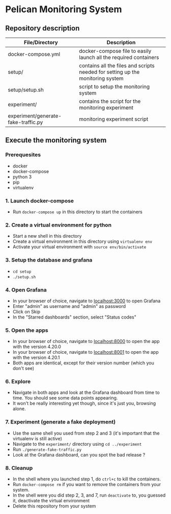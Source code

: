 # Pelican Monitoring System

## Repository description

| File/Directory                      | Description                                                                    |
|-------------------------------------|--------------------------------------------------------------------------------|
| docker-compose.yml                  |  docker-compose file to easily launch all the required containers              |
| setup/                              | contains all the files and scripts needed for setting up the monitoring system |
| setup/setup.sh                      | script to setup the monitoring system                                          |
| experiment/                         | contains the script for the monitoring experiment                              |
| experiment/generate-fake-traffic.py | monitoring experiment script                                                   |

## Execute the monitoring system

### Prerequesites
- docker
- docker-compose
- python 3
- pip
- virtualenv

### 1. Launch docker-compose
- Run `docker-compose up` in this directory to start the containers

### 2. Create a virtual environment for python
- Start a new shell in this directory
- Create a virtual environment in this directory using `virtualenv env`
- Activate your virtual environment with `source env/bin/activate`

### 3. Setup the database and grafana
- `cd setup`
- `./setup.sh`

### 4. Open Grafana
- In your browser of choice, navigate to [localhost:3000](http://localhost:3000) to open Grafana
- Enter "admin" as username and "admin" as password
- Click on Skip
- In the "Starred dashboards" section, select "Status codes"

### 5. Open the apps
- In your browser of choice, navigate to [localhost:8000](http://localhost:8000) to open the app with the version 4.20.0
- In your browser of choice, navigate to [localhost:8001](http://localhost:8001) to open the app with the version 4.20.1
- Both apps are identical, except for their version number (which you don't see)

### 6. Explore
- Navigate in both apps and look at the Grafana dashboard from time to time. You should see some data points appearing.
- It won't be really interesting yet though, since it's just you, browsing alone.

### 7. Experiment (generate a fake deployment)
- Use the same shell you used from step 2 and 3 (it's important that the virtualenv is still active)
- Navigate to the `experiment/` directory using `cd ../experiment`
- Run `./generate-fake-traffic.py`
- Look at the Grafana dashboard, can you spot the bad release ?

### 8. Cleanup
- In the shell where you launched step 1, do `ctrl+c` to kill the containers.
- Run `docker-compose rm` if you want to remove the containers from your system.
- In the shell were you did step 2, 3, and 7, run `deactivate` to, you guessed it, deactivate the virtual environment
- Delete this repository from your system

